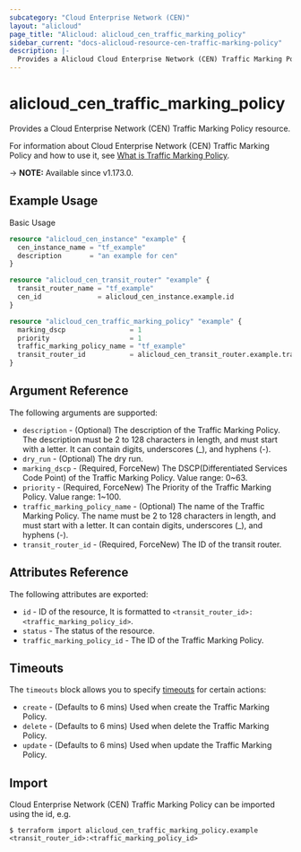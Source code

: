 ```yaml
---
subcategory: "Cloud Enterprise Network (CEN)"
layout: "alicloud"
page_title: "Alicloud: alicloud_cen_traffic_marking_policy"
sidebar_current: "docs-alicloud-resource-cen-traffic-marking-policy"
description: |-
  Provides a Alicloud Cloud Enterprise Network (CEN) Traffic Marking Policy resource.
---
```


# alicloud_cen_traffic_marking_policy

Provides a Cloud Enterprise Network (CEN) Traffic Marking Policy resource.

For information about Cloud Enterprise Network (CEN) Traffic Marking Policy and how to use it, see [What is Traffic Marking Policy](https://www.alibabacloud.com/help/en/cloud-enterprise-network/latest/api-doc-cbn-2017-09-12-api-doc-createtrafficmarkingpolicy).

-> **NOTE:** Available since v1.173.0.

## Example Usage

Basic Usage

```terraform
resource "alicloud_cen_instance" "example" {
  cen_instance_name = "tf_example"
  description       = "an example for cen"
}

resource "alicloud_cen_transit_router" "example" {
  transit_router_name = "tf_example"
  cen_id              = alicloud_cen_instance.example.id
}

resource "alicloud_cen_traffic_marking_policy" "example" {
  marking_dscp                = 1
  priority                    = 1
  traffic_marking_policy_name = "tf_example"
  transit_router_id           = alicloud_cen_transit_router.example.transit_router_id
}
```

## Argument Reference

The following arguments are supported:

* `description` - (Optional) The description of the Traffic Marking Policy. The description must be 2 to 128 characters in length, and must start with a letter. It can contain digits, underscores (_), and hyphens (-).
* `dry_run` - (Optional) The dry run.
* `marking_dscp` - (Required, ForceNew) The DSCP(Differentiated Services Code Point) of the Traffic Marking Policy. Value range: 0~63.
* `priority` - (Required, ForceNew) The Priority of the Traffic Marking Policy. Value range: 1~100.
* `traffic_marking_policy_name` - (Optional) The name of the Traffic Marking Policy. The name must be 2 to 128 characters in length, and must start with a letter. It can contain digits, underscores (_), and hyphens (-).
* `transit_router_id` - (Required, ForceNew) The ID of the transit router.

## Attributes Reference

The following attributes are exported:

* `id` - ID of the resource, It is formatted to `<transit_router_id>:<traffic_marking_policy_id>`.
* `status` - The status of the resource.
* `traffic_marking_policy_id` - The ID of the Traffic Marking Policy.

## Timeouts

The `timeouts` block allows you to specify [timeouts](https://www.terraform.io/docs/configuration-0-11/resources.html#timeouts) for certain actions:

* `create` - (Defaults to 6 mins) Used when create the Traffic Marking Policy.
* `delete` - (Defaults to 6 mins) Used when delete the Traffic Marking Policy.
* `update` - (Defaults to 6 mins) Used when update the Traffic Marking Policy.

## Import

Cloud Enterprise Network (CEN) Traffic Marking Policy can be imported using the id, e.g.

```shell
$ terraform import alicloud_cen_traffic_marking_policy.example <transit_router_id>:<traffic_marking_policy_id>
```